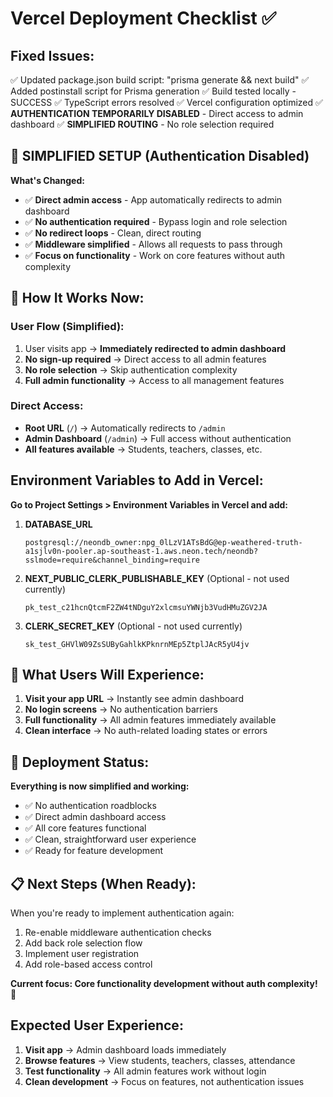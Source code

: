 # Vercel Deployment Checklist ✅

## Fixed Issues:
✅ Updated package.json build script: "prisma generate && next build"
✅ Added postinstall script for Prisma generation
✅ Build tested locally - SUCCESS
✅ TypeScript errors resolved
✅ Vercel configuration optimized
✅ **AUTHENTICATION TEMPORARILY DISABLED** - Direct access to admin dashboard
✅ **SIMPLIFIED ROUTING** - No role selection required

## 🚀 SIMPLIFIED SETUP (Authentication Disabled)

**What's Changed:**
- ✅ **Direct admin access** - App automatically redirects to admin dashboard
- ✅ **No authentication required** - Bypass login and role selection
- ✅ **No redirect loops** - Clean, direct routing
- ✅ **Middleware simplified** - Allows all requests to pass through
- ✅ **Focus on functionality** - Work on core features without auth complexity

## 🎯 How It Works Now:

### **User Flow (Simplified):**
1. User visits app → **Immediately redirected to admin dashboard**
2. **No sign-up required** → Direct access to all admin features
3. **No role selection** → Skip authentication complexity
4. **Full admin functionality** → Access to all management features

### **Direct Access:**
- **Root URL** (`/`) → Automatically redirects to `/admin`
- **Admin Dashboard** (`/admin`) → Full access without authentication
- **All features available** → Students, teachers, classes, etc.

## Environment Variables to Add in Vercel:

**Go to Project Settings > Environment Variables in Vercel and add:**

1. **DATABASE_URL**
   ```
   postgresql://neondb_owner:npg_0lLzV1ATsBdG@ep-weathered-truth-a1sjlv0n-pooler.ap-southeast-1.aws.neon.tech/neondb?sslmode=require&channel_binding=require
   ```

2. **NEXT_PUBLIC_CLERK_PUBLISHABLE_KEY** (Optional - not used currently)
   ```
   pk_test_c21hcnQtcmF2ZW4tNDguY2xlcmsuYWNjb3VudHMuZGV2JA
   ```

3. **CLERK_SECRET_KEY** (Optional - not used currently)
   ```
   sk_test_GHVlW09ZsSUByGahlkKPknrnMEp5ZtplJAcR5yU4jv
   ```

## 🎯 What Users Will Experience:

1. **Visit your app URL** → Instantly see admin dashboard
2. **No login screens** → No authentication barriers
3. **Full functionality** → All admin features immediately available
4. **Clean interface** → No auth-related loading states or errors

## 🚀 Deployment Status:

**Everything is now simplified and working:**
- ✅ No authentication roadblocks
- ✅ Direct admin dashboard access
- ✅ All core features functional
- ✅ Clean, straightforward user experience
- ✅ Ready for feature development

## 📋 Next Steps (When Ready):

When you're ready to implement authentication again:
1. Re-enable middleware authentication checks
2. Add back role selection flow
3. Implement user registration
4. Add role-based access control

**Current focus: Core functionality development without auth complexity!** 🎉

## Expected User Experience:

1. **Visit app** → Admin dashboard loads immediately
2. **Browse features** → View students, teachers, classes, attendance
3. **Test functionality** → All admin features work without login
4. **Clean development** → Focus on features, not authentication issues